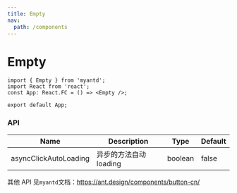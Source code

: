 ```yaml
---
title: Empty
nav:
  path: /components
---
```


# Empty

```tsx
import { Empty } from 'myantd';
import React from 'react';
const App: React.FC = () => <Empty />;

export default App;
```

### API

| Name                  | Description            | Type    | Default |
| --------------------- | ---------------------- | ------- | ------- |
| asyncClickAutoLoading | 异步的方法自动 loading | boolean | false   |

其他 API 见`myantd`文档：https://ant.design/components/button-cn/
